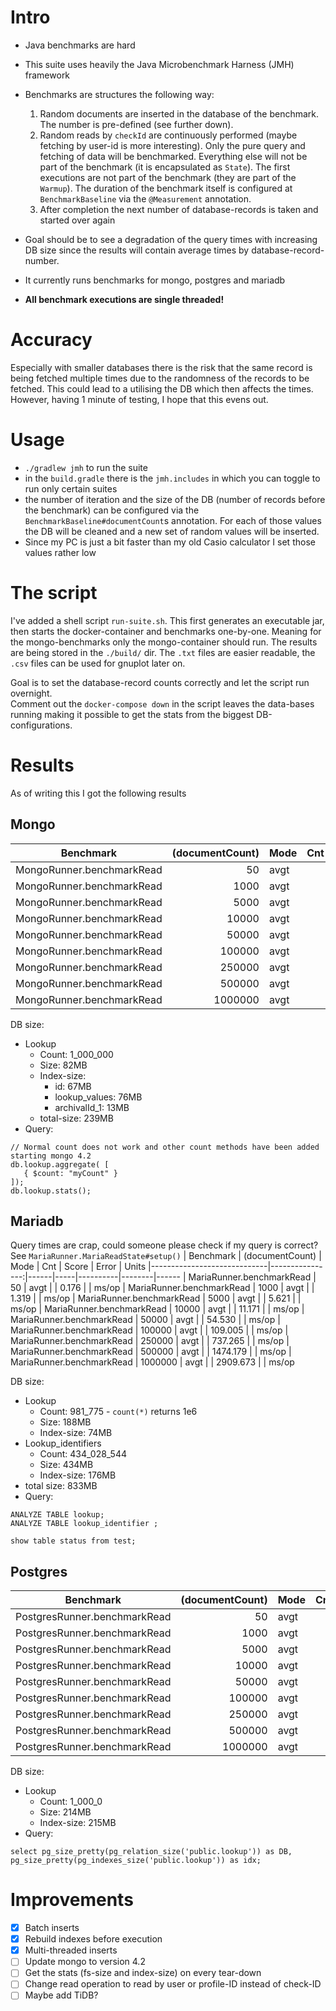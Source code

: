 # Intro

- Java benchmarks are hard
- This suite uses heavily the Java Microbenchmark Harness (JMH) framework
- Benchmarks are structures the following way:
  1. Random documents are inserted in the database of the benchmark. The number is pre-defined (see further down).
  2. Random reads by `checkId` are continuously performed (maybe fetching by user-id is more interesting). Only the pure query and fetching of data will be benchmarked. Everything else will not be part of the benchmark (it is encapsulated as `State`). The first executions are not part of the benchmark (they are part of the `Warmup`). The duration of the benchmark itself is configured at `BenchmarkBaseline` via the `@Measurement` annotation.
  3. After completion the next number of database-records is taken and started over again

- Goal should be to see a degradation of the query times with increasing DB size since the results will contain average times by database-record-number.
- It currently runs benchmarks for mongo, postgres and mariadb
- **All benchmark executions are single threaded!**

# Accuracy
Especially with smaller databases there is the risk that the same record is being fetched multiple times due to the randomness of the records to be fetched. This could lead to a utilising the DB which then affects the times. However, having 1 minute of testing, I hope that this evens out.

# Usage
- `./gradlew jmh` to run the suite
- in the `build.gradle` there is the `jmh.includes` in which you can toggle to run only certain suites
- the number of iteration and the size of the DB (number of records before the benchmark) can be configured via the `BenchmarkBaseline#documentCount`s annotation. For each of those values the DB will be cleaned and a new set of random values will be inserted.
- Since my PC is just a bit faster than my old Casio calculator I set those values rather low

# The script
I've added a shell script `run-suite.sh`. This first generates an executable jar, then starts the docker-container and benchmarks one-by-one. Meaning for the mongo-benchmarks only the mongo-container should run. The results are being stored in the `./build/` dir. The `.txt` files are easier readable, the `.csv` files can be used for gnuplot later on.

Goal is to set the database-record counts correctly and let the script run overnight.\
Comment out the `docker-compose down` in the script leaves the data-bases running making it possible to get the stats from the biggest DB-configurations.

# Results
As of writing this I got the following results

## Mongo
| Benchmark                  | (documentCount) | Mode | Cnt | Score  | Error | Units |
|----------------------------|----------------:|------|-----|--------|-------|-------|
| MongoRunner.benchmarkRead  |              50 | avgt |     | 0.225  |       | ms/op |
| MongoRunner.benchmarkRead  |            1000 | avgt |     | 0.148  |       | ms/op |
| MongoRunner.benchmarkRead  |            5000 | avgt |     | 0.145  |       | ms/op |
| MongoRunner.benchmarkRead  |           10000 | avgt |     | 0.145  |       | ms/op |
| MongoRunner.benchmarkRead  |           50000 | avgt |     | 0.147  |       | ms/op |
| MongoRunner.benchmarkRead  |          100000 | avgt |     | 0.148  |       | ms/op |
| MongoRunner.benchmarkRead  |          250000 | avgt |     | 0.149  |       | ms/op |
| MongoRunner.benchmarkRead  |          500000 | avgt |     | 0.144  |       | ms/op |
| MongoRunner.benchmarkRead  |         1000000 | avgt |     | 0.149  |       | ms/op |

DB size:
- Lookup
  - Count: 1\_000\_000
  - Size: 82MB
  - Index-size:
    - id: 67MB
    - lookup_values: 76MB
    - archivalId_1: 13MB
  - total-size: 239MB
- Query:
```
// Normal count does not work and other count methods have been added starting mongo 4.2
db.lookup.aggregate( [
   { $count: "myCount" }
]);
db.lookup.stats();
```

## Mariadb
Query times are crap, could someone please check if my query is correct? See `MariaRunner.MariaReadState#setup()`
| Benchmark                   | (documentCount) | Mode | Cnt |    Score |  Error | Units
|-----------------------------|----------------:|------|-----|----------|--------|------
| MariaRunner.benchmarkRead   |              50 | avgt |     |    0.176 |        | ms/op
| MariaRunner.benchmarkRead   |            1000 | avgt |     |    1.319 |        | ms/op
| MariaRunner.benchmarkRead   |            5000 | avgt |     |    5.621 |        | ms/op
| MariaRunner.benchmarkRead   |           10000 | avgt |     |   11.171 |        | ms/op
| MariaRunner.benchmarkRead   |           50000 | avgt |     |   54.530 |        | ms/op
| MariaRunner.benchmarkRead   |          100000 | avgt |     |  109.005 |        | ms/op
| MariaRunner.benchmarkRead   |          250000 | avgt |     |  737.265 |        | ms/op
| MariaRunner.benchmarkRead   |          500000 | avgt |     | 1474.179 |        | ms/op
| MariaRunner.benchmarkRead   |         1000000 | avgt |     | 2909.673 |        | ms/op

DB size:
- Lookup
  - Count: 981\_775 - `count(*)` returns 1e6
  - Size: 188MB
  - Index-size: 74MB
- Lookup_identifiers
  - Count: 434\_028\_544
  - Size: 434MB
  - Index-size: 176MB
- total size: 833MB
- Query:
```
ANALYZE TABLE lookup;
ANALYZE TABLE lookup_identifier ;

show table status from test;
```

## Postgres
| Benchmark                    | (documentCount) | Mode | Cnt |     Score |  Error | Units
|------------------------------|----------------:|------|-----|-----------|--------|------
| PostgresRunner.benchmarkRead |              50 | avgt |     |   0.060   |        | ms/op
| PostgresRunner.benchmarkRead |            1000 | avgt |     |   0.288   |        | ms/op
| PostgresRunner.benchmarkRead |            5000 | avgt |     |   1.206   |        | ms/op
| PostgresRunner.benchmarkRead |           10000 | avgt |     |   2.258   |        | ms/op
| PostgresRunner.benchmarkRead |           50000 | avgt |     |  11.149   |        | ms/op
| PostgresRunner.benchmarkRead |          100000 | avgt |     |  22.303   |        | ms/op
| PostgresRunner.benchmarkRead |          250000 | avgt |     |  34.321   |        | ms/op
| PostgresRunner.benchmarkRead |          500000 | avgt |     |  65.888   |        | ms/op
| PostgresRunner.benchmarkRead |         1000000 | avgt |     | 142.569   |        | ms/op

DB size:
- Lookup
  - Count: 1\_000\_0
  - Size: 214MB
  - Index-size: 215MB
- Query:
```
select pg_size_pretty(pg_relation_size('public.lookup')) as DB, pg_size_pretty(pg_indexes_size('public.lookup')) as idx;
```

# Improvements
- [x] Batch inserts
- [x] Rebuild indexes before execution
- [x] Multi-threaded inserts
- [ ] Update mongo to version 4.2
- [ ] Get the stats (fs-size and index-size) on every tear-down
- [ ] Change read operation to read by user or profile-ID instead of check-ID 
- [ ] Maybe add TiDB?